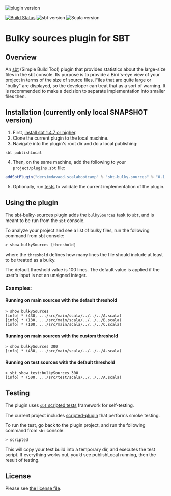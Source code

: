 ![plugin version](https://img.shields.io/static/v1?label=version&message=0.1.0-SNAPSHOT&color=brightgreen)

[![Build Status](https://travis-ci.com/dersim-davaod/sbt-bulky-sources.svg?branch=main)](https://travis-ci.com/dersim-davaod/sbt-bulky-sources)
![sbt version](https://img.shields.io/static/v1?label=sbt&message=1.4.7&color=brightgreen)
![Scala version](https://img.shields.io/static/v1?label=scala&message=2.13.4&color=brightgreen&logo=scala)

# Bulky sources plugin for SBT

## Overview

An [sbt](https://www.scala-sbt.org) (Simple Build Tool) plugin that provides statistics about the large-size files in the sbt console.
Its purpose is to provide a Bird's-eye view of your project in terms of the size of source files.
Files that are quite large or "bulky" are displayed, so the developer can treat that as a sort of warning.
It is recommended to make a decision to separate implementation into smaller files then.

## Installation (currently only local SNAPSHOT version)

1. First, [install sbt 1.4.7 or higher](https://www.scala-sbt.org/release/docs/Setup.html).
2. Clone the current plugin to the local machine.
3. Navigate into the plugin's root dir and do a local publishing:

```
sbt publishLocal
```

4. Then, on the same machine, add the following to your `project/plugins.sbt` file:

```scala
addSbtPlugin("dersimdavaod.scalabootcamp" % "sbt-bulky-sources" % "0.1.0-SNAPSHOT")
```

5. Optionally, run [tests](#testing) to validate the current implementation of the plugin.

## Using the plugin

The sbt-bulky-sources plugin adds the `bulkySources` task to `sbt`, and is meant to be run from the `sbt` console.

To analyze your project and see a list of bulky files, run the following command from sbt console:
```
> show bulkySources [threshold]
```

where the `threshold` defines how many lines the file should include at least to be treated as a bulky.

The default threshold value is 100 lines. The default value is applied if the user's input is not an unsigned integer.

### Examples:

#### Running on main sources with the default threshold

```
> show bulkySources
[info] * (430, .../src/main/scala/../../../A.scala)
[info] * (130, .../src/main/scala/../../../B.scala)
[info] * (100, .../src/main/scala/../../../C.scala)
```

#### Running on main sources with the custom threshold

```
> show bulkySources 300
[info] * (430, .../src/main/scala/../../../A.scala)
```

#### Running on test sources with the default threshold

```
> sbt show test:bulkySources 300
[info] * (500, .../src/test/scala/../../../A.scala)
```

## Testing

The plugin uses [`sbt` scripted tests](https://www.scala-sbt.org/1.x/docs/Testing-sbt-plugins.html) framework for self-testing.

The current project includes [scripted-plugin](src/sbt-test/src-bulky-sources-plugin/smoke/test) that performs smoke testing.

To run the test, go back to the plugin project, and run the following command from `sbt` console:

```
> scripted
```

This will copy your test build into a temporary dir, and executes the test script.
If everything works out, you’d see publishLocal running, then the result of testing.

## License

Please see [the license file](LICENSE.md).

